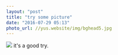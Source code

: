 ```yaml
---
layout: "post"
title: "try some picture"
date: "2016-07-29 05:13"
photo_url: //yus.website/img/bghead5.jpg
---
```

![](//yus.website/img/bghead5.jpg)
it's a good try.

